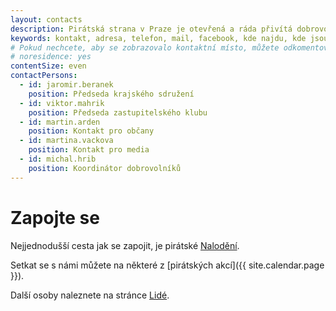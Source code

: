 ```yaml
---
layout: contacts
description: Pirátská strana v Praze je otevřená a ráda přivítá dobrovolníky a odpoví na dotazy kritiků.
keywords: kontakt, adresa, telefon, mail, facebook, kde najdu, kde jsou
# Pokud nechcete, aby se zobrazovalo kontaktní místo, můžete odkomentovat následující řádek:
# noresidence: yes
contentSize: even
contactPersons:
  - id: jaromir.beranek
    position: Předseda krajského sdružení
  - id: viktor.mahrik
    position: Předseda zastupitelského klubu
  - id: martin.arden
    position: Kontakt pro občany
  - id: martina.vackova
    position: Kontakt pro media
  - id: michal.hrib
    position: Koordinátor dobrovolníků
---
```


<div class="o-section-header o-section-header--indented">
  <h1 class="t-h2-alt">Zapojte se</h1>
</div>

Nejjednodušší cesta jak se zapojit, je pirátské <a href="https://nalodeni.pirati.cz" target="_blank" rel="noopener">Nalodění</a>.

Setkat se s námi můžete na některé z [pirátských akcí]({{ site.calendar.page }}).

Další osoby naleznete na stránce [Lidé](/lide/).
